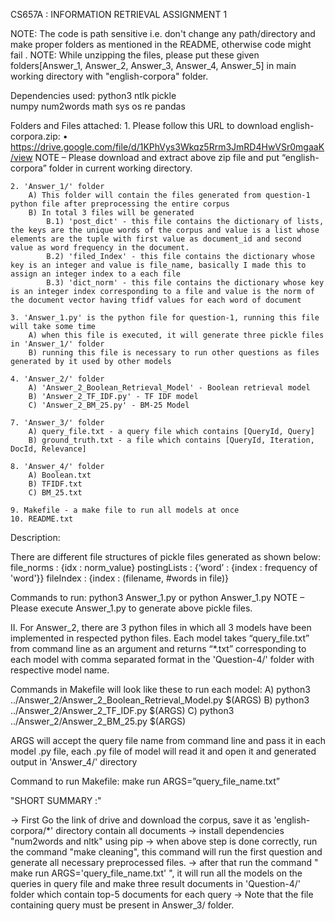﻿CS657A : INFORMATION RETRIEVAL
ASSIGNMENT 1

NOTE: The code is path sensitive i.e. don't change any path/directory and make proper folders as mentioned in the README, otherwise code might fail .
NOTE: While unzipping the files, please put these given folders[Answer_1, Answer_2, Answer_3, Answer_4, Answer_5] in main working directory with "english-corpora" folder.

Dependencies used:
python3
ntlk
pickle  
numpy
num2words 
math
sys 
os 
re
pandas


Folders and Files attached:
	1. Please follow this URL to download english-corpora.zip:
    •  https://drive.google.com/file/d/1KPhVys3Wkqz5Rrm3JmRD4HwVSr0mgaaK/view
      NOTE – Please download and extract above zip file and put “english-corpora” folder in current working directory.
      
   	2. 'Answer_1/' folder
		A) This folder will contain the files generated from question-1 python file after preprocessing the entire corpus
		B) In total 3 files will be generated
			B.1) 'post_dict' - this file contains the dictionary of lists, the keys are the unique words of the corpus and value is a list whose elements are the tuple with first value as document_id and second value as word frequency in the document.
			B.2) 'filed_Index' - this file contains the dictionary whose key is an integer and value is file_name, basically I made this to assign an integer index to a each file
			B.3) 'dict_norm' - this file contains the dictionary whose key is an integer index corresponding to a file and value is the norm of the document vector having tfidf values for each word of document

   	3. 'Answer_1.py' is the python file for question-1, running this file will take some time
		A) when this file is executed, it will generate three pickle files in 'Answer_1/' folder
		B) running this file is necessary to run other questions as files generated by it used by other models
	
	4. 'Answer_2/' folder
		A) 'Answer_2_Boolean_Retrieval_Model' - Boolean retrieval model
		B) 'Answer_2_TF_IDF.py' - TF IDF model
		C) 'Answer_2_BM_25.py' - BM-25 Model
	
	7. 'Answer_3/' folder 
		A) query_file.txt - a query file which contains [QueryId, Query] 
		B) ground_truth.txt - a file which contains [QueryId, Iteration, DocId, Relevance]

	8. 'Answer_4/' folder
		A) Boolean.txt
		B) TFIDF.txt
		C) BM_25.txt

	9. Makefile - a make file to run all models at once
	10. README.txt


Description:

There are different file structures of pickle files generated as shown below:
	file_norms : {idx : norm_value}
	postingLists : {‘word’ : {index : frequency of 'word'}}
	fileIndex : {index : (filename, #words in file)}

Commands to run: python3 Answer_1.py or python Answer_1.py
NOTE – Please execute Answer_1.py to generate above pickle files.

II. For Answer_2, there are 3 python files in which all 3 models have been implemented in respected python files. Each model takes “query_file.txt” from command line as an argument and returns “*.txt” corresponding to each model with comma separated format in the 'Question-4/' folder with respective model name. 

Commands in Makefile will look like these to run each model: 
	A) python3 ../Answer_2/Answer_2_Boolean_Retrieval_Model.py $(ARGS)
	B) python3 ../Answer_2/Answer_2_TF_IDF.py $(ARGS)
	C) python3 ../Answer_2/Answer_2_BM_25.py $(ARGS)
	
ARGS will accept the query file name from command line and pass it in each model .py file, each .py file of model will read it and open it and generated output in 'Answer_4/' directory

Command to run Makefile:
make run ARGS=”query_file_name.txt”


"SHORT SUMMARY :"

-> First Go the link of drive and download the corpus, save it as 'english-corpora/*' directory contain all documents
-> install dependencies  "num2words and nltk" using pip
-> when above step is done correctly, run the command "make cleaning", this command will run the first question and generate all necessary preprocessed files.
-> after that run the command " make run ARGS='query_file_name.txt' ", it will run all the models on the queries in query file and make three result documents in 'Question-4/' folder which contain top-5 documents for each query
-> Note that the file containing query must be present in Answer_3/ folder.
